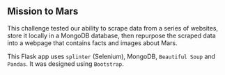 ## Mission to Mars
This challenge tested our ability to scrape data from a series of websites, store it locally in a MongoDB database, then repurpose the scraped data
into a webpage that contains facts and images about Mars.

This Flask app uses `splinter` (Selenium), MongoDB, `Beautiful Soup` and `Pandas`. It was designed using `Bootstrap`.
